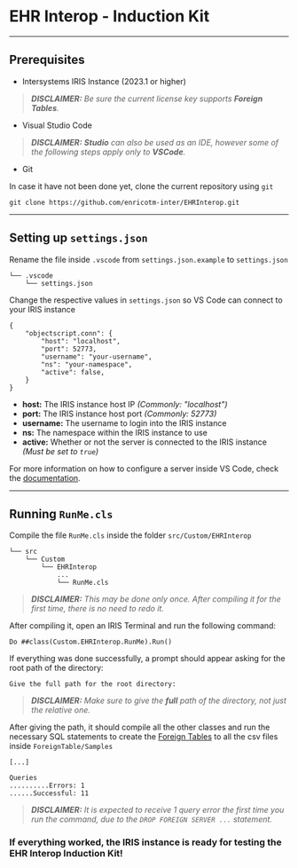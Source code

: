 # EHR Interop - Induction Kit

---
## Prerequisites
- Intersystems IRIS Instance (2023.1 or higher)
> ***DISCLAIMER:** Be sure the current license key supports **Foreign Tables**.*
- Visual Studio Code
> ***DISCLAIMER:** **Studio** can also be used as an IDE, however some of the following steps apply only to **VSCode**.*
- Git

In case it have not been done yet, clone the current repository using `git`
```
git clone https://github.com/enricotm-inter/EHRInterop.git
```

---
## Setting up `settings.json`

Rename the file inside `.vscode` from `settings.json.example` to `settings.json`  
```
└── .vscode
    └── settings.json
```
Change the respective values in `settings.json` so VS Code can connect to your IRIS instance
```
{
    "objectscript.conn": {
        "host": "localhost",
        "port": 52773,
        "username": "your-username",
        "ns": "your-namespace",
        "active": false,
    }
}
```
- **host:** The IRIS instance host IP *(Commonly: "localhost")*
- **port:** The IRIS instance host port *(Commonly: 52773)*
- **username:** The username to login into the IRIS instance
- **ns:** The namespace within the IRIS instance to use
- **active:** Whether or not the server is connected to the IRIS instance *(Must be set to `true`)*
  
For more information on how to configure a server inside VS Code, check the [documentation](https://docs.intersystems.com/components/csp/docbook/DocBook.UI.Page.cls?KEY=GVSCO_config#GVSCO_config_basics_settings).

---
## Running `RunMe.cls`


Compile the file `RunMe.cls` inside the folder `src/Custom/EHRInterop`
```
└── src
    └── Custom
        └── EHRInterop
            ...
            └── RunMe.cls
```

> ***DISCLAIMER:** This may be done only once. After compiling it for the first time, there is no need to redo it.*

After compiling it, open an IRIS Terminal and run the following command:
```
Do ##class(Custom.EHRInterop.RunMe).Run()
```

If everything was done successfully, a prompt should appear asking for the root path of the directory:
```
Give the full path for the root directory: 
```
> ***DISCLAIMER:** Make sure to give the **full** path of the directory, not just the relative one.*

After giving the path, it should compile all the other classes and run the necessary SQL statements to create the [Foreign Tables](https://docs.intersystems.com/supplychain20231/csp/docbook/Doc.View.cls?KEY=RSQL_createforeigntable) to all the csv files inside `ForeignTable/Samples`
```
[...]

Queries
..........Errors: 1
......Successful: 11
```
> ***DISCLAIMER:** It is expected to receive 1 query error the first time you run the command, due to the `DROP FOREIGN SERVER ...` statement.*

### If everything worked, the IRIS instance is ready for testing the EHR Interop Induction Kit!
